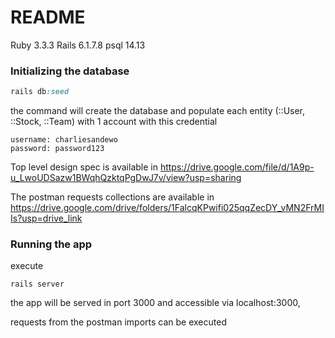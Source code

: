 # README

Ruby 3.3.3
Rails 6.1.7.8
psql 14.13

### Initializing the database
```ruby
rails db:seed
```

the command will create the database and populate each entity (::User, ::Stock, ::Team) with 1 account with this credential
```
username: charliesandewo
password: password123
```

Top level design spec is available in https://drive.google.com/file/d/1A9p-u_LwoUDSazw1BWqhQzktqPgDwJ7v/view?usp=sharing

The postman requests collections are available in https://drive.google.com/drive/folders/1FalcqKPwifi025qqZecDY_vMN2FrMIIs?usp=drive_link

### Running the app
execute
```
rails server
```

the app will be served in port 3000 and accessible via localhost:3000,

requests from the postman imports can be executed
